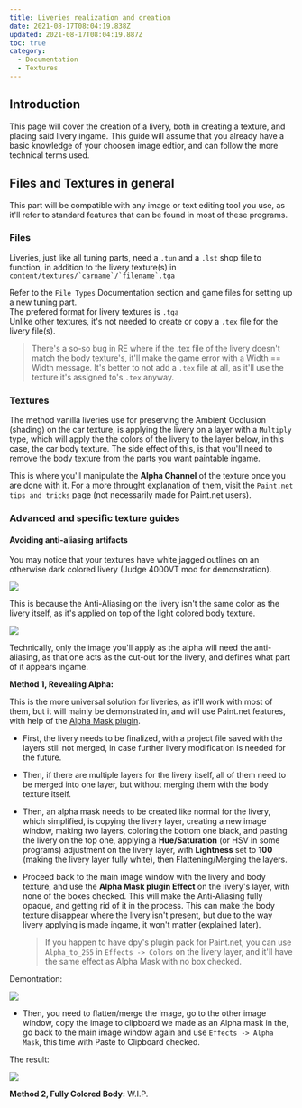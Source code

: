```yaml
---
title: Liveries realization and creation
date: 2021-08-17T08:04:19.838Z
updated: 2021-08-17T08:04:19.887Z
toc: true
category:
  - Documentation
  - Textures
---
```

## **Introduction**

This page will cover the creation of a livery, both in creating a texture, and placing said livery ingame. 
This guide will assume that you already have a basic knowledge of your choosen image edtior, and can follow the more technical terms used.

## **Files and Textures in general**

This part will be compatible with any image or text editing tool you use, as it'll refer to standard features that can be found in most of these programs.

### Files

Liveries, just like all tuning parts, need a `.tun` and a `.lst` shop file to function, in addition to the livery texture(s) in ``content/textures/`carname`/`filename`.tga``

Refer to the `File Types` Documentation section and game files for setting up a new tuning part.\
The prefered format for livery textures is `.tga`\
Unlike other textures, it's not needed to create or copy a `.tex` file for the livery file(s).

> There's a so-so bug in RE where if the .tex file of the livery doesn't match the body texture's, it'll make the game error with a Width == Width message. It's better to not add a `.tex` file at all, as it'll use the texture it's assigned to's `.tex` anyway.

### Textures

The method vanilla liveries use for preserving the Ambient Occlusion (shading) on the car texture, is applying the livery on a layer with a `Multiply` type, which will apply the the colors of the livery to the layer below, in this case, the car body texture.
The side effect of this, is that you'll need to remove the body texture from the parts you want paintable ingame. 

This is where you'll manipulate the **Alpha Channel** of the texture once you are done with it. For a more throught explanation of them, visit the `Paint.net tips and tricks` page (not necessarily made for Paint.net users).

### Advanced and specific texture guides

#### Avoiding anti-aliasing artifacts

You may notice that your textures have white jagged outlines on an otherwise dark colored livery (Judge 4000VT mod for demonstration).

![](/media/2021-08-17.png)

This is because the Anti-Aliasing on the livery isn't the same color as the livery itself, as it's applied on top of the light colored body texture. 

![](/media/aadem1.png)

Technically, only the image you'll apply as the alpha will need the anti-aliasing, as that one acts as the cut-out for the livery, and defines what part of it appears ingame.

**Method 1, Revealing Alpha:**

This is the more universal solution for liveries, as it'll work with most of them, but it will mainly be demonstrated in, and will use Paint.net features, with help of the [Alpha Mask plugin](https://forums.getpaint.net/topic/1854-alpha-mask-import-plugin-20/).

* First, the livery needs to be finalized, with a project file saved with the layers still not merged, in case further livery modification is needed for the future.
* Then, if there are multiple layers for the livery itself, all of them need to be merged into one layer, but without merging them with the body texture itself.
* Then, an alpha mask needs to be created like normal for the livery, which simplified, is copying the livery layer, creating a new image window, making two layers, coloring the bottom one black, and pasting the livery on the top one, applying a **Hue/Saturation** (or HSV in some programs) adjustment on the livery layer, with **Lightness** set to **100** (making the livery layer fully white), then Flattening/Merging the layers.
* Proceed back to the main image window with the livery and body texture, and use the **Alpha Mask plugin Effect** on the livery's layer, with none of the boxes checked. This will make the Anti-Aliasing fully opaque, and getting rid of it in the process. This can make the body texture disappear where the livery isn't present, but due to the way livery applying is made ingame, it won't matter (explained later).

  > If you happen to have dpy's plugin pack for Paint.net, you can use `Alpha_to_255` in `Effects -> Colors` on the livery layer, and it'll have the same effect as Alpha Mask with no box checked.

Demontration:

![](/media/aadem2.png)

* Then, you need to flatten/merge the image, go to the other image window, copy the image to clipboard we made as an Alpha mask in the, go back to the main image window again and use `Effects -> Alpha Mask`, this time with Paste to Clipboard checked.

The result:

![](/media/2021-08-17-3-.png)

**Method 2, Fully Colored Body:** W.I.P.